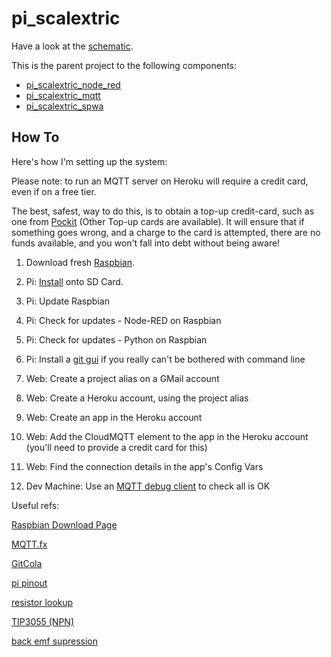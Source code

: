 # pi_scalextric

Have a look at the [schematic](https://aliceliveprojects.github.io/pi_scalextric/).

This is the parent project to the following components:

* [pi_scalextric_node_red](https://github.com/aliceliveprojects/pi_scalextric_node_red)
* [pi_scalextric_mqtt](https://github.com/aliceliveprojects/pi_scalextric_mqtt)
* [pi_scalextric_spwa](https://github.com/aliceliveprojects/pi_scalextric_spwa)



## How To

Here's how I'm setting up the system:

Please note: to run an MQTT server on Heroku will require a credit card, even if on a free tier. 

The best, safest, way to do this, is to obtain a top-up credit-card, such as one from [Pockit](https://www.pockit.com/) (Other Top-up cards are available). It will ensure that if something goes wrong, and a charge to the card is attempted, there are no funds available, and you won't fall into debt without being aware!

1. Download fresh [Raspbian](https://www.raspberrypi.org/downloads/raspbian/).

2. Pi: [Install](https://www.raspberrypi.org/documentation/installation/installing-images/README.md) onto SD Card.

3. Pi: Update Raspbian

4. Pi: Check for updates - Node-RED on Raspbian

5. Pi: Check for updates -  Python on Raspbian

6. Pi: Install a [git gui](https://git-cola.github.io/downloads.html) if you really can't be bothered with command line

7. Web: Create a project alias on a GMail account

8. Web: Create a Heroku account, using the project alias

9. Web: Create an app in the Heroku account

10. Web: Add the CloudMQTT element to the app in the Heroku account (you'll need to provide a credit card for this)

11. Web: Find the connection details in the app's Config Vars

12. Dev Machine: Use an [MQTT debug client](http://www.mqttfx.org/) to check all is OK




Useful refs:

[Raspbian Download Page](https://www.raspberrypi.org/downloads/raspbian/)

[MQTT.fx](http://www.mqttfx.org/)

[GitCola](https://git-cola.github.io/downloads.html)

[pi pinout](https://www.digikey.co.uk/en/resources/conversion-calculators/conversion-calculator-resistor-color-code-4-band)

[resistor lookup](https://www.digikey.co.uk/en/resources/conversion-calculators/conversion-calculator-resistor-color-code-4-band)

[TIP3055 (NPN)](https://github.com/aliceliveprojects/pi_scalextric/blob/master/documentation/resources/TIP3055-D.PDF)

[back emf supression](https://progeny.co.uk/back-emf-suppression/)